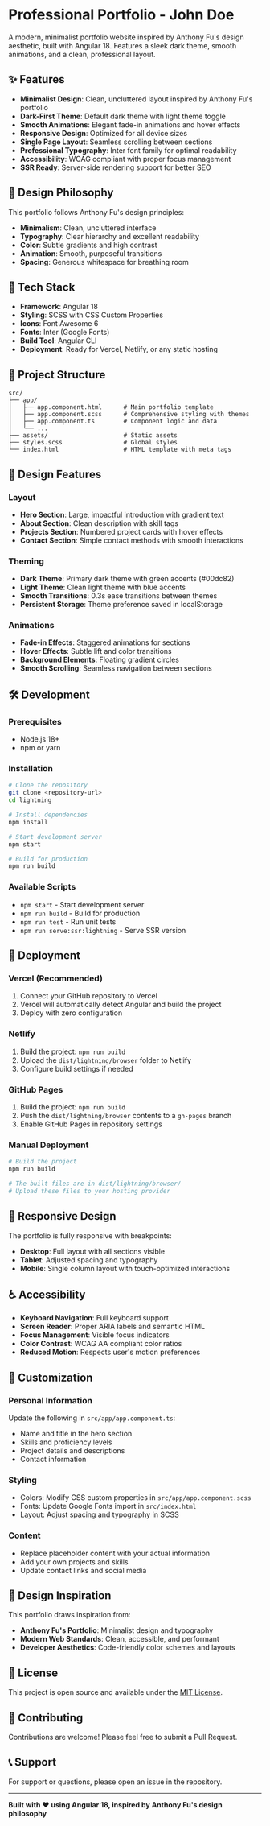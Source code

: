 # Professional Portfolio - John Doe

A modern, minimalist portfolio website inspired by Anthony Fu's design aesthetic, built with Angular 18. Features a sleek dark theme, smooth animations, and a clean, professional layout.

## ✨ Features

- **Minimalist Design**: Clean, uncluttered layout inspired by Anthony Fu's portfolio
- **Dark-First Theme**: Default dark theme with light theme toggle
- **Smooth Animations**: Elegant fade-in animations and hover effects
- **Responsive Design**: Optimized for all device sizes
- **Single Page Layout**: Seamless scrolling between sections
- **Professional Typography**: Inter font family for optimal readability
- **Accessibility**: WCAG compliant with proper focus management
- **SSR Ready**: Server-side rendering support for better SEO

## 🎨 Design Philosophy

This portfolio follows Anthony Fu's design principles:
- **Minimalism**: Clean, uncluttered interface
- **Typography**: Clear hierarchy and excellent readability
- **Color**: Subtle gradients and high contrast
- **Animation**: Smooth, purposeful transitions
- **Spacing**: Generous whitespace for breathing room

## 🚀 Tech Stack

- **Framework**: Angular 18
- **Styling**: SCSS with CSS Custom Properties
- **Icons**: Font Awesome 6
- **Fonts**: Inter (Google Fonts)
- **Build Tool**: Angular CLI
- **Deployment**: Ready for Vercel, Netlify, or any static hosting

## 📁 Project Structure

```
src/
├── app/
│   ├── app.component.html      # Main portfolio template
│   ├── app.component.scss      # Comprehensive styling with themes
│   ├── app.component.ts        # Component logic and data
│   └── ...
├── assets/                     # Static assets
├── styles.scss                 # Global styles
└── index.html                  # HTML template with meta tags
```

## 🎨 Design Features

### Layout
- **Hero Section**: Large, impactful introduction with gradient text
- **About Section**: Clean description with skill tags
- **Projects Section**: Numbered project cards with hover effects
- **Contact Section**: Simple contact methods with smooth interactions

### Theming
- **Dark Theme**: Primary dark theme with green accents (#00dc82)
- **Light Theme**: Clean light theme with blue accents
- **Smooth Transitions**: 0.3s ease transitions between themes
- **Persistent Storage**: Theme preference saved in localStorage

### Animations
- **Fade-in Effects**: Staggered animations for sections
- **Hover Effects**: Subtle lift and color transitions
- **Background Elements**: Floating gradient circles
- **Smooth Scrolling**: Seamless navigation between sections

## 🛠️ Development

### Prerequisites
- Node.js 18+ 
- npm or yarn

### Installation
```bash
# Clone the repository
git clone <repository-url>
cd lightning

# Install dependencies
npm install

# Start development server
npm start

# Build for production
npm run build
```

### Available Scripts
- `npm start` - Start development server
- `npm run build` - Build for production
- `npm run test` - Run unit tests
- `npm run serve:ssr:lightning` - Serve SSR version

## 🚀 Deployment

### Vercel (Recommended)
1. Connect your GitHub repository to Vercel
2. Vercel will automatically detect Angular and build the project
3. Deploy with zero configuration

### Netlify
1. Build the project: `npm run build`
2. Upload the `dist/lightning/browser` folder to Netlify
3. Configure build settings if needed

### GitHub Pages
1. Build the project: `npm run build`
2. Push the `dist/lightning/browser` contents to a `gh-pages` branch
3. Enable GitHub Pages in repository settings

### Manual Deployment
```bash
# Build the project
npm run build

# The built files are in dist/lightning/browser/
# Upload these files to your hosting provider
```

## 📱 Responsive Design

The portfolio is fully responsive with breakpoints:
- **Desktop**: Full layout with all sections visible
- **Tablet**: Adjusted spacing and typography
- **Mobile**: Single column layout with touch-optimized interactions

## ♿ Accessibility

- **Keyboard Navigation**: Full keyboard support
- **Screen Reader**: Proper ARIA labels and semantic HTML
- **Focus Management**: Visible focus indicators
- **Color Contrast**: WCAG AA compliant color ratios
- **Reduced Motion**: Respects user's motion preferences

## 🎯 Customization

### Personal Information
Update the following in `src/app/app.component.ts`:
- Name and title in the hero section
- Skills and proficiency levels
- Project details and descriptions
- Contact information

### Styling
- Colors: Modify CSS custom properties in `src/app/app.component.scss`
- Fonts: Update Google Fonts import in `src/index.html`
- Layout: Adjust spacing and typography in SCSS

### Content
- Replace placeholder content with your actual information
- Add your own projects and skills
- Update contact links and social media

## 🎨 Design Inspiration

This portfolio draws inspiration from:
- **Anthony Fu's Portfolio**: Minimalist design and typography
- **Modern Web Standards**: Clean, accessible, and performant
- **Developer Aesthetics**: Code-friendly color schemes and layouts

## 📄 License

This project is open source and available under the [MIT License](LICENSE).

## 🤝 Contributing

Contributions are welcome! Please feel free to submit a Pull Request.

## 📞 Support

For support or questions, please open an issue in the repository.

---

**Built with ❤️ using Angular 18, inspired by Anthony Fu's design philosophy**
